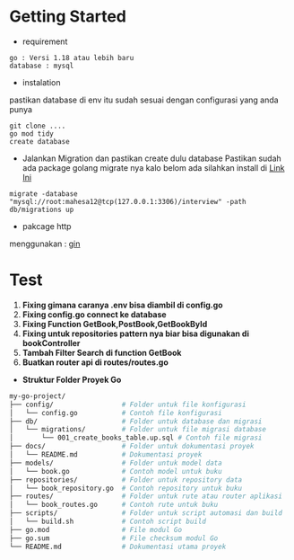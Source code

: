 # Getting Started
- requirement
```
go : Versi 1.18 atau lebih baru
database : mysql
```
- instalation

pastikan database di env itu sudah sesuai dengan configurasi yang anda punya
```
git clone ....
go mod tidy
create database 
```
- Jalankan Migration
dan pastikan create dulu database
Pastikan sudah ada package golang migrate nya kalo belom ada silahkan install di [Link Ini](https://github.com/golang-migrate/migrate)
```
migrate -database "mysql://root:mahesa12@tcp(127.0.0.1:3306)/interview" -path db/migrations up
```
- pakcage http

menggunakan : [gin](https://gin-gonic.com/)
# Test
1. **Fixing gimana caranya .env bisa diambil di config.go**
2. **Fixing config.go connect ke database**
3. **Fixing Function GetBook,PostBook,GetBookById**
4. **Fixing untuk repositories pattern nya biar bisa digunakan di bookController**
4. **Tambah Filter Search di function GetBook**
5. **Buatkan router api di routes/routes.go**

- **Struktur Folder Proyek Go**

```bash
my-go-project/
├── config/                 # Folder untuk file konfigurasi
│   └── config.go           # Contoh file konfigurasi
├── db/                     # Folder untuk database dan migrasi
│   └── migrations/         # Folder untuk file migrasi database
│       └── 001_create_books_table.up.sql # Contoh file migrasi
├── docs/                   # Folder untuk dokumentasi proyek
│   └── README.md           # Dokumentasi proyek
├── models/                 # Folder untuk model data
│   └── book.go             # Contoh model untuk buku
├── repositories/           # Folder untuk repository data
│   └── book_repository.go  # Contoh repository untuk buku
├── routes/                 # Folder untuk rute atau router aplikasi
│   └── book_routes.go      # Contoh rute untuk buku
├── scripts/                # Folder untuk script automasi dan build
│   └── build.sh            # Contoh script build
├── go.mod                  # File modul Go
├── go.sum                  # File checksum modul Go
└── README.md               # Dokumentasi utama proyek
